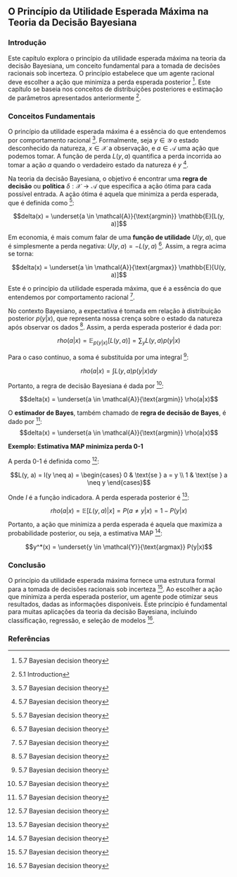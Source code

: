 ## O Princípio da Utilidade Esperada Máxima na Teoria da Decisão Bayesiana

### Introdução
Este capítulo explora o princípio da utilidade esperada máxima na teoria da decisão Bayesiana, um conceito fundamental para a tomada de decisões racionais sob incerteza. O princípio estabelece que um agente racional deve escolher a ação que minimiza a perda esperada posterior [^29]. Este capítulo se baseia nos conceitos de distribuições posteriores e estimação de parâmetros apresentados anteriormente [^1].

### Conceitos Fundamentais

O princípio da utilidade esperada máxima é a essência do que entendemos por comportamento racional [^29]. Formalmente, seja $y \in \mathcal{Y}$ o estado desconhecido da natureza, $x \in \mathcal{X}$ a observação, e $a \in \mathcal{A}$ uma ação que podemos tomar. A função de perda $L(y, a)$ quantifica a perda incorrida ao tomar a ação $a$ quando o verdadeiro estado da natureza é $y$ [^28].

Na teoria da decisão Bayesiana, o objetivo é encontrar uma **regra de decisão** ou **política** $\delta: \mathcal{X} \rightarrow \mathcal{A}$ que especifica a ação ótima para cada possível entrada. A ação ótima é aquela que minimiza a perda esperada, que é definida como [^29]:

$$delta(x) = \underset{a \in \mathcal{A}}{\text{argmin}} \mathbb{E}[L(y, a)]$$

Em economia, é mais comum falar de uma **função de utilidade** $U(y, a)$, que é simplesmente a perda negativa: $U(y, a) = -L(y, a)$ [^29]. Assim, a regra acima se torna:

$$delta(x) = \underset{a \in \mathcal{A}}{\text{argmax}} \mathbb{E}[U(y, a)]$$

Este é o princípio da utilidade esperada máxima, que é a essência do que entendemos por comportamento racional [^29].

No contexto Bayesiano, a expectativa é tomada em relação à distribuição posterior $p(y|x)$, que representa nossa crença sobre o estado da natureza após observar os dados [^29]. Assim, a perda esperada posterior é dada por:

$$rho(a|x) = \mathbb{E}_{p(y|x)}[L(y, a)] = \sum_{y} L(y, a)p(y|x)$$

Para o caso contínuo, a soma é substituída por uma integral [^29]:

$$rho(a|x) = \int L(y, a)p(y|x) dy$$

Portanto, a regra de decisão Bayesiana é dada por [^29]:

$$delta(x) = \underset{a \in \mathcal{A}}{\text{argmin}} \rho(a|x)$$

O **estimador de Bayes**, também chamado de **regra de decisão de Bayes**, é dado por [^29]:
$$delta(x) = \underset{a \in \mathcal{A}}{\text{argmin}} \rho(a|x)$$

**Exemplo: Estimativa MAP minimiza perda 0-1**

A perda 0-1 é definida como [^29]:

$$L(y, a) = I(y \neq a) = \begin{cases} 0 & \text{se } a = y \\ 1 & \text{se } a \neq y \end{cases}$$

Onde $I$ é a função indicadora. A perda esperada posterior é [^30]:

$$rho(a|x) = \mathbb{E}[L(y, a)|x] = P(a \neq y|x) = 1 - P(y|x)$$

Portanto, a ação que minimiza a perda esperada é aquela que maximiza a probabilidade posterior, ou seja, a estimativa MAP [^30]:

$$y^*(x) = \underset{y \in \mathcal{Y}}{\text{argmax}} P(y|x)$$

### Conclusão

O princípio da utilidade esperada máxima fornece uma estrutura formal para a tomada de decisões racionais sob incerteza [^29]. Ao escolher a ação que minimiza a perda esperada posterior, um agente pode otimizar seus resultados, dadas as informações disponíveis. Este princípio é fundamental para muitas aplicações da teoria da decisão Bayesiana, incluindo classificação, regressão, e seleção de modelos [^28].

### Referências
[^1]: 5.1 Introduction
[^28]: 5.7 Bayesian decision theory
[^29]: 5.7 Bayesian decision theory
[^30]: 5.7 Bayesian decision theory
<!-- END -->